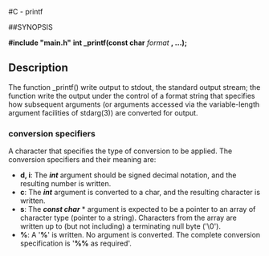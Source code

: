 #C - printf

##SYNOPSIS

**#include "main.h"**
**int _printf(const char** *format* **, ...);**

## Description
The function _printf() write output to stdout, the standard output stream;
the function
 write the output under the control of a
format string that specifies how subsequent arguments (or
arguments accessed via the variable-length argument facilities of
stdarg(3)) are converted for output.

### conversion specifiers
A character that specifies the type of conversion to be applied. The conversion specifiers and their meaning are:
-  **d, i**: The **_int_** argument should be signed decimal notation, and the resulting number is written.
-  **c**: The **_int_** argument is converted to a char, and the resulting character is written.
-  **s**: The **_const char_** * argument is expected to be a pointer to an array of character type (pointer to a string). Characters from the array are written up  to  (but not including) a terminating null byte ('\0').
- **%**: A '**%**' is written. No argument is converted. The complete conversion specification is '**%%** as required'.

